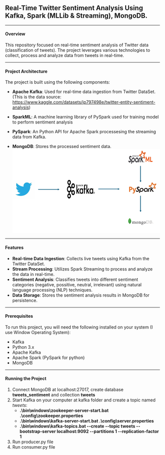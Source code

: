 ## Real-Time Twitter Sentiment Analysis Using Kafka, Spark (MLLib & Streaming), MongoDB.
---

#### Overview

This repository focused on real-time sentiment analysis of Twitter data (classification of tweets). The project leverages various technologies to collect, process and analyze data from tweets in real-time.

---
#### Project Architecture
The project is built using the following components:

- **Apache Kafka**: Used for real-time data ingestion from Twitter DataSet. (This is the data source: <a>https://www.kaggle.com/datasets/jp797498e/twitter-entity-sentiment-analysis</a>)

- **SparkML**: A machine learning library of PySpark used for training model to perform sentiment analysis

- **PySpark**: An Python API for Apache Spark processesing the streaming data from Kafka.

- **MongoDB**: Stores the processed sentiment data.
![architecture](/real-time-tw-sentiment/images/Architecture.png)
---

#### Features
- **Real-time Data Ingestion**: Collects live tweets using Kafka from the Twitter DataSet.
- **Stream Processing**: Utilizes Spark Streaming to process and analyze the data in real-time.
- **Sentiment Analysis**: Classifies tweets into different sentiment categories (negative, possitive, neutral, irrelevant) using natural language processing (NLP) techniques.
- **Data Storage**: Stores the sentiment analysis results in MongoDB for persistence.
---

#### Prerequisites
To run this project, you will need the following installed on your system (I use Window Operating System):

- Kafka
- Python 3.x 
- Apache Kafka
- Apache Spark (PySpark for python)
- MongoDB
---

#### Running the Project
1. Connect MongoDB at localhost:27017, create database **tweets_sentiment** and collection **tweets**
2. Start Kafka on your computer at kafka folder and create a topic named *tweets*:
   - **.\bin\windows\zookeeper-server-start.bat .\config\zookeeper.properties**
   - **.\bin\windows\kafka-server-start.bat .\config\server.properties**
   - **.\bin\windows\kafka-topics.bat --create --topic tweets --bootstrap-server localhost:9092 --partitions 1 --replication-factor 1**
3. Run producer.py file
4. Run consumer.py file

